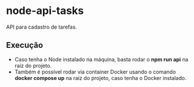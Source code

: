 # node-api-tasks
API para cadastro de tarefas.

## Execução
- Caso tenha o Node instalado na máquina, basta rodar o **npm run api** na raiz do projeto.
- Também é possível rodar via container Docker usando o comando **docker compose up** na raiz do projeto, caso tenha o Docker instalado.
